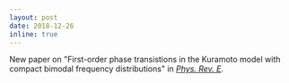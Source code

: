 ```yaml
---
layout: post
date: 2018-12-26 
inline: true
---
```


New paper on "First-order phase transistions in the Kuramoto model with compact bimodal frequency distributions" in [_Phys. Rev. E_](https://journals.aps.org/pre/abstract/10.1103/PhysRevE.98.062219).

